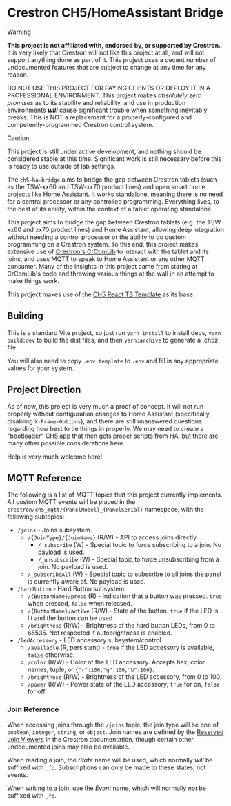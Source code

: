 # Crestron CH5/HomeAssistant Bridge

> [!warning]
>
> **This project is not affiliated with, endorsed by, or supported by Crestron.** It is very likely that Crestron
> will not like this project at all, and will not support anything done as part of it. This project uses a decent
> number of undocumented features that are subject to change at any time for any reason.
>
> DO NOT USE THIS PROJECT FOR PAYING CLIENTS OR DEPLOY IT IN A PROFESSIONAL ENVIRONMENT. This project makes
> *absolutely zero promises* as to its stability and reliability, and use in production environments ***will***
> cause significant trouble when something inevitably breaks. This is NOT a replacement for a properly-configured
> and competently-programmed Crestron control system.

> [!caution]
> This project is still under active development, and nothing should be considered stable at this time. Significant
> work is still necessary before this is ready to use outside of lab settings.

The `ch5-ha-bridge` aims to bridge the gap between Crestron tablets (such as the TSW-xx60 and TSW-xx70 product lines)
and open smart home projects like Home Assistant. It works standalone, meaning there is no need for a central
processor or any controlled programming. Everything lives, to the best of its ability, within the context of a
tablet operating standalone.

This project aims to bridge the gap between Crestron tablets (e.g. the TSW xx60 and xx70 product lines) and Home 
Assistant, allowing deep integration without needing a control processor or the ability to do custom programming on
a Crestron system. To this end, this project makes extensive use of [Crestron's CrComLib][crcomlib] to interact with
the tablet and its joins, and uses MQTT to speak to Home Assistant or any other MQTT consumer. Many of the insights
in this project came from staring at CrComLib's code and throwing various things at the wall in an attempt to make
things work.

This project makes use of the [CH5 React TS Template][ch5-react] as its base.

[crcomlib]: https://github.com/Crestron/CH5ComponentLibrary
[ch5-react]: https://github.com/jphillipsCrestron/ch5-react-ts-template/

## Building

This is a standard Vite project, so just run `yarn install` to install deps, `yarn build:dev` to build the dist files,
and then `yarn:archive` to generate a .ch5z file.

You will also need to copy `.env.template` to `.env` and fill in any appropriate values for your system.

## Project Direction

As of now, this project is very much a proof of concept. It will not run properly without configuration changes to Home
Assistant (specifically, disabling `X-Frame-Options`), and there are still unanswered questions regarding how best to 
tie things in properly. We may need to create a "bootloader" CH5 app that then gets proper scripts from HA, but there
are many other possible considerations here.

Help is very much welcome here!

## MQTT Reference

The following is a list of MQTT topics that this project currently implements. All custom MQTT events will be placed in
the `crestron/ch5_mqtt/{PanelModel}_{PanelSerial}` namespace, with the following subtopics:

* `/joins` - Joins subsystem.
  * `/{JoinType}/{JoinName}` (R/W) - API to access joins directly.
    * `/_subscribe` (W) - Special topic to force subscribing to a join. No payload is used.
    * `/_unsubscribe` (W) - Special topic to force unsubscribing from a join. No payload is used.
  * `/_subscribeAll` (W) - Special topic to subscribe to all joins the panel is currently aware of. No payload is used.
* `/hardButton` - Hard Button subsystem
  * `/{ButtonName}/press` (R) - Indication that a button was pressed. `true` when pressed, `false` when released.
  * `/{ButtonName}/active` (R/W) - State of the button. `true` if the LED is lit and the button can be used.
  * `/brightness` (R/W) - Brightness of the hard button LEDs, from 0 to 65535. Not respected if autobrightness is enabled.
* `/ledAccessory` - LED accessory subsystem/control.
  * `/available` (R, persistent) - `true` if the LED accessory is available, `false` otherwise.
  * `/color` (R/W) - Color of the LED accessory. Accepts hex, color names, tuple, or `{"r":100,"g":100,"b":100}`.
  * `/brightness` (R/W) - Brightness of the LED accessory, from 0 to 100.
  * `/power` (R/W) - Power state of the LED accessory, `true` for on, `false` for off.


### Join Reference

When accessing joins through the `/joins` topic, the join type will be one of `boolean`, `integer`, `string`, or 
`object`. Join names are defined by the [Reserved Join Viewers][rjviewer] in the Crestron documentation, though certain
other undocumented joins may also be available.

When reading a join, the *State* name will be used, which normally *will* be suffixed with `_fb`. Subscriptions can only
be made to these states, not events.

When writing to a join, use the *Event* name, which will normally *not* be suffixed with `_fb`.

[rjviewer]: https://sdkcon78221.crestron.com/downloads/rjviewapp/index.html
